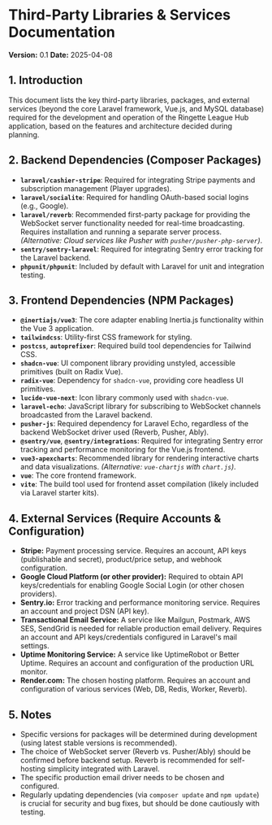 # Third-Party Libraries & Services Documentation

**Version:** 0.1
**Date:** 2025-04-08

## 1. Introduction

This document lists the key third-party libraries, packages, and external services (beyond the core Laravel framework, Vue.js, and MySQL database) required for the development and operation of the Ringette League Hub application, based on the features and architecture decided during planning.

## 2. Backend Dependencies (Composer Packages)

* **`laravel/cashier-stripe`**: Required for integrating Stripe payments and subscription management (Player upgrades).
* **`laravel/socialite`**: Required for handling OAuth-based social logins (e.g., Google).
* **`laravel/reverb`**: Recommended first-party package for providing the WebSocket server functionality needed for real-time broadcasting. Requires installation and running a separate server process. *(Alternative: Cloud services like Pusher with `pusher/pusher-php-server`)*.
* **`sentry/sentry-laravel`**: Required for integrating Sentry error tracking for the Laravel backend.
* **`phpunit/phpunit`**: Included by default with Laravel for unit and integration testing.

## 3. Frontend Dependencies (NPM Packages)

* **`@inertiajs/vue3`**: The core adapter enabling Inertia.js functionality within the Vue 3 application.
* **`tailwindcss`**: Utility-first CSS framework for styling.
* **`postcss`**, **`autoprefixer`**: Required build tool dependencies for Tailwind CSS.
* **`shadcn-vue`**: UI component library providing unstyled, accessible primitives (built on Radix Vue).
* **`radix-vue`**: Dependency for `shadcn-vue`, providing core headless UI primitives.
* **`lucide-vue-next`**: Icon library commonly used with `shadcn-vue`.
* **`laravel-echo`**: JavaScript library for subscribing to WebSocket channels broadcasted from the Laravel backend.
* **`pusher-js`**: Required dependency for Laravel Echo, regardless of the backend WebSocket driver used (Reverb, Pusher, Ably).
* **`@sentry/vue`**, **`@sentry/integrations`**: Required for integrating Sentry error tracking and performance monitoring for the Vue.js frontend.
* **`vue3-apexcharts`**: Recommended library for rendering interactive charts and data visualizations. *(Alternative: `vue-chartjs` with `chart.js`)*.
* **`vue`**: The core frontend framework.
* **`vite`**: The build tool used for frontend asset compilation (likely included via Laravel starter kits).

## 4. External Services (Require Accounts & Configuration)

* **Stripe:** Payment processing service. Requires an account, API keys (publishable and secret), product/price setup, and webhook configuration.
* **Google Cloud Platform (or other provider):** Required to obtain API keys/credentials for enabling Google Social Login (or other chosen providers).
* **Sentry.io:** Error tracking and performance monitoring service. Requires an account and project DSN (API key).
* **Transactional Email Service:** A service like Mailgun, Postmark, AWS SES, SendGrid is needed for reliable production email delivery. Requires an account and API keys/credentials configured in Laravel's mail settings.
* **Uptime Monitoring Service:** A service like UptimeRobot or Better Uptime. Requires an account and configuration of the production URL monitor.
* **Render.com:** The chosen hosting platform. Requires an account and configuration of various services (Web, DB, Redis, Worker, Reverb).

## 5. Notes

* Specific versions for packages will be determined during development (using latest stable versions is recommended).
* The choice of WebSocket server (Reverb vs. Pusher/Ably) should be confirmed before backend setup. Reverb is recommended for self-hosting simplicity integrated with Laravel.
* The specific production email driver needs to be chosen and configured.
* Regularly updating dependencies (via `composer update` and `npm update`) is crucial for security and bug fixes, but should be done cautiously with testing.